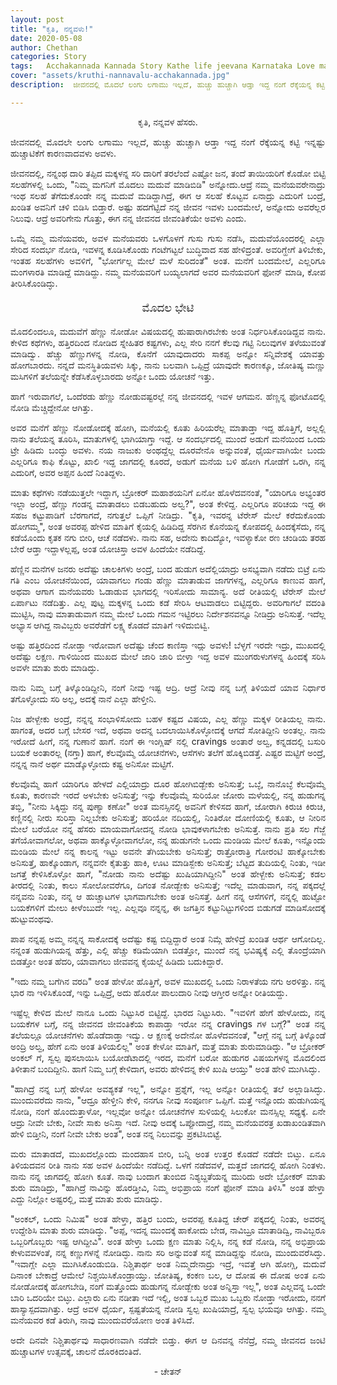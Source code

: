 ```yaml
---
layout: post
title: "ಕೃತಿ, ನನ್ನವಳು!"
date: 2020-05-08
author: Chethan
categories: Story
tags:	Acchakannada Kannada Story Kathe life jeevana Karnataka Love marriage maduve preethi kannadastory
cover: "assets/kruthi-nannavalu-acchakannada.jpg"
description:  ಜೀವನದಲ್ಲಿ ಮೊದಲೆ ಲಂಗು ಲಗಾಮು ಇಲ್ಲದೆ, ಹುಚ್ಚು ಹುಚ್ಚಾಗಿ ಆಡ್ತಾ ಇದ್ದ ನಂಗೆ ರೆಕ್ಕೆಯನ್ನ ಕಟ್ಟಿ ಇನ್ನಷ್ಟು ಹುಚ್ಚಾಟಿಕೆಗೆ ಕಾರಣವಾದವಳು ಅವಳು.

---
```


<p align ="center"> ಕೃತಿ, ನನ್ನವಳ ಹೆಸರು. </p>
 
<p align ="justify"> ಜೀವನದಲ್ಲಿ ಮೊದಲೇ ಲಂಗು ಲಗಾಮು ಇಲ್ಲದೆ, ಹುಚ್ಚು ಹುಚ್ಚಾಗಿ ಆಡ್ತಾ ಇದ್ದ ನಂಗೆ ರೆಕ್ಕೆಯನ್ನ ಕಟ್ಟಿ ಇನ್ನಷ್ಟು ಹುಚ್ಚಾಟಿಕೆಗೆ ಕಾರಣವಾದವಳು ಅವಳು.  </p> <!--more-->

<p align ="justify"> ಜೀವನದಲ್ಲಿ, ನನ್ನಂಥ ದಾರಿ ತಪ್ಪಿದ ಮಕ್ಕಳನ್ನ ಸರಿ ದಾರಿಗೆ ತರಲೆಂದೆ ಎಷ್ಟೋ ಜನ, ತಂದೆ ತಾಯಿಯರಿಗೆ ಕೊಡೋ ಬಿಟ್ಟಿ ಸಲಹೆಗಳಲ್ಲಿ ಒಂದು, "ನಿಮ್ಮ ಮಗನಿಗೆ ಮೊದಲು ಮದುವೆ ಮಾಡಿಬಿಡಿ" ಅನ್ನೋದು.ಆದ್ರೆ ನಮ್ಮ ಮನೆಯವರೇನಾದ್ರು ಇಂಥ ಸಲಹೆ ತೆಗೆದುಕೊಂಡೇ ನನ್ನ ಮದುವೆ ಮಡಿದ್ದಾಗಿದ್ರೆ, ಈಗ ಆ ಸಲಹೆ ಕೊಟ್ಟವ ಏನಾದ್ರು ಎದುರಿಗೆ ಬಂದ್ರೆ, ಖಂಡಿತ ಅವನಿಗೆ ಚಳಿ ಬಿಡಿಸಿ ಬಿಡ್ತಾರೆ. ಅಷ್ಟು ಹದಗೆಟ್ಟಿದೆ ನನ್ನ ಜೀವನ ಇವಳು ಬಂದಮೇಲೆ, ಅನ್ನೋದು ಅವರೆಲ್ಲರ ನಿಲುವು. ಆದ್ರೆ ಅವರಿಗೇನು ಗೊತ್ತು, ಈಗ ನನ್ನ ಜೀವನದ ಜೀವಂತಿಕೆಯೇ ಅವಳು ಎಂದು. </p>

<p align ="justify"> ಒಮ್ಮೆ ನಮ್ಮ ಮನೆಯವರು, ಅವಳ ಮನೆಯವರು ಒಳಗೊಳಗೆ ಗುಸು ಗುಸು ನಡೆಸಿ, ಮದುವೆಯೊಂದರಲ್ಲಿ ಎಲ್ಲಾ ಸೇರಿದ ಸಂದರ್ಭ ನೋಡಿ, ಇವಳನ್ನ ಕೂಡಿಸಿಕೊಂಡು ಗಂಟೆಗಟ್ಟಲೆ ಬುದ್ಧಿವಾದ ಸಹ ಹೇಳಿದ್ರಂತೆ. ಅವರಿಗ್ಹೇಗೆ ತಿಳಿಬೇಕು, ಇಂತಹ ಸಲಹೆಗಳು ಅವಳಿಗೆ, "ಭೋರ್ಗಲ್ಲ ಮೇಲೆ ಮಳೆ ಸುರಿದಂತೆ" ಅಂತ. ಮನೆಗೆ ಬಂದಮೇಲೆ, ಎಲ್ಲರಿಗೂ ಮಂಗಳಾರತಿ ಮಾಡಿದ್ದೆ ಮಾಡಿದ್ದು. ನಮ್ಮ ಮನೆಯವರಿಗೆ ಬಯ್ಯಲಾಗದೆ ಅವರ ಮನೆಯವರಿಗೆ ಫೋನ್ ಮಾಡಿ, ಕೋಪ ತೀರಿಸಿಕೊಂಡಿದ್ಳು. </p>

<p align ="center" style="font-size:130%;" > ಮೊದಲ ಭೇಟಿ </p>

<p align ="justify"> ಮೊದಲಿಂದಲೂ, ಮದುವೆಗೆ ಹೆಣ್ಣು ನೋಡೋ ವಿಷಯದಲ್ಲಿ ಹುಷಾರಾಗಿರಬೇಕು ಅಂತ ನಿರ್ಧರಿಸಿಕೊಂಡಿದ್ದವ ನಾನು. ಕೇಳಿದ ಕಥೆಗಳು, ಹತ್ತಿರದಿಂದ ನೋಡಿದ ಸ್ನೇಹಿತರ ಕಷ್ಟಗಳು, ಎಲ್ಲ ಸೇರಿ ನನಗೆ ಕೆಲವು ಗಟ್ಟಿ ನಿಲುವುಗಳ ತಳೆಯುವಂತೆ ಮಾಡಿದ್ವು. ಹೆಚ್ಚು ಹೆಣ್ಣುಗಳನ್ನ ನೋಡಿ, ಕೊನೆಗೆ ಯಾವುದಾದರು ಸಾಕಪ್ಪ ಅನ್ನೋ ಸನ್ನಿವೇಶಕ್ಕೆ ಯಾವತ್ತು ಹೋಗಬಾರದು. ನನ್ನದೆ ಮನಸ್ಥಿತಿಯವಳು ಸಿಕ್ಕು, ನಾನು ಬಲವಾಗಿ ಒಪ್ಪಿದ್ರೆ ಯಾವುದೇ ಕಾರಣಕ್ಕೂ, ಜೋತಿಷ್ಯ ಮಣ್ಣು ಮಸಿಗಳಿಗೆ ತಲೆಯನ್ನೇ ಕೆಡೆಸಿಕೊಳ್ಳಬಾರದು ಅನ್ನೋ ಒಂದು ಯೋಚನೆ ಇತ್ತು. </p>

<p align ="justify"> ಹಾಗೆ ಇರುವಾಗಲೆ, ಒಂದೆರಡು ಹೆಣ್ಣು ನೋಡುವಷ್ಟರಲ್ಲೆ ನನ್ನ ಜೀವನದಲ್ಲಿ ಇವಳ ಆಗಮನ. ಹೆಣ್ಣನ್ನ ಫೋಟೊದಲ್ಲಿ ನೋಡಿ‌ ಮೆಚ್ಚಿದ್ದೇನೋ ಆಗಿತ್ತು.‌ </p>

<p align ="justify"> ಅವರ ಮನೆಗೆ ಹೆಣ್ಣು ನೋಡೋದಕ್ಕೆ ಹೋಗಿ, ಮನೆಯಲ್ಲಿ ಕೂತು ಹಿರಿಯರೆಲ್ಲ ಮಾತಾಡ್ತಾ ಇದ್ದ‌ ಹೊತ್ತಿಗೆ, ಅಲ್ಲಲ್ಲಿ ನಾನು ತಲೆಯನ್ನ ತೂರಿಸಿ, ಮಾತುಗಳಲ್ಲಿ ಭಾಗಿಯಾಗ್ತಾ ಇದ್ದೆ. ಆ ಸಂದರ್ಭದಲ್ಲಿ ಮುಂದೆ ಅಡುಗೆ ಮನೆಯಿಂದ ಒಂದು ಟ್ರೇ ಹಿಡಿದು ಬಂದ್ಳು ಅವಳು. ನಯ ನಾಜುಕು ಅಂಥದ್ದೆಲ್ಲ ದೂರವೇನೊ ಅನ್ನುವಂತೆ, ಧೈರ್ಯವಾಗಿಯೇ ಬಂದು ಎಲ್ಲರಿಗೂ ಕಾಫಿ ಕೊಟ್ಟು, ಖಾಲಿ ಇದ್ದ ಜಾಗದಲ್ಲಿ ಕೂರದೆ, ಅಡುಗೆ ಮನೆಯ ಬಳಿ ಹೋಗಿ ಗೋಡೆಗೆ ಒರಗಿ, ನನ್ನ ಎದುರಿಗೆ, ಅವರ ಅಪ್ಪನ ಹಿಂದೆ ನಿಂತಿದ್ದಳು‌.  </p>

<p align ="justify"> ಮಾತು ಕಥೆಗಳು ನಡೆಯುತ್ತಲೇ ಇದ್ದಾಗ, ಬ್ರೋಕರ್ ಮಹಾಶಯನಿಗೆ ಏನೋ ಹೊಳೆದವನಂತೆ, "ಯಾರಿಗೂ ಅಭ್ಯಂತರ ಇಲ್ಲಾ ಅಂದ್ರೆ, ಹೆಣ್ಣು ಗಂಡನ್ನ ಮಾತಾಡಲು ಬಿಡಬಹುದು ಅಲ್ವ?", ಅಂತ ಕೇಳಿದ್ದ. ಎಲ್ಲರಿಗೂ ಪರಿಚಯ ಇದ್ದ ಈ ಸಹಜ ಕಟ್ಟುಪಾಡಿಗೆ ಬೆರಗಾಗದೆ, ನಗುತ್ತಲೆ ಒಪ್ಪಿಗೆ ನೀಡಿದ್ರು. "ಕೃತಿ, ಇವರನ್ನ ಟೆರೇಸ್ ಮೇಲೆ ಕರೆದುಕೊಂಡು ಹೋಗಮ್ಮ", ಅಂತ ಅವರಪ್ಪ ಹೇಳಿದ ಮಾತಿಗೆ ಕೈಯಲ್ಲಿ ಹಿಡಿದಿದ್ದ ಸೆರಗಿನ ಕೊನೆಯನ್ನ ಕೋಪದಲ್ಲಿ ಹಿಂದಕ್ಕೆಸೆದು, ನನ್ನ ಕಡೆಯೊಂದು ಕೃತಕ ನಗು ಬೀರಿ, ಆಚೆ ನಡೆದಳು. ನಾನು ಸಹ, ಅದೇನು ಕಾದಿದ್ಯೋ, ಇವಳ್ಯಾಕೋ ರಣ ಚಂಡಿಯ ತರಹ ಬೇರೆ ಆಡ್ತಾ ಇದ್ದಾಳಲ್ಲಪ್ಪ, ಅಂತ ಯೋಚಿಸ್ತಾ ಅವಳ‌ ಹಿಂದೆಯೇ ನಡೆದಿದ್ದೆ.  </p>

<p align ="justify"> ಹೆಣ್ಣಿನ ಮನೆಗಳ ಜನರು ಅದೆಷ್ಟು ಚಾಲಕಿಗಳು ಅಂದ್ರೆ, ಬಂದ ಹುಡುಗ ಅದೆಲ್ಲಿಯಾದ್ರು ಅಸಭ್ಯವಾಗಿ ನಡೆದು ಬಿಟ್ರೆ ಏನು ಗತಿ ಎಂಬ ಯೋಚನೆಯಿಂದ, ಯಾವಾಗಲು ಗಂಡು ಹೆಣ್ಣು ಮಾತಾಡುವ ಜಾಗಗಳನ್ನ, ಎಲ್ಲರಿಗೂ ಕಾಣುವ ಹಾಗೆ, ಅಥವಾ ಆಗಾಗ ಮನೆಯವರು ಓಡಾಡುವ ಭಾಗದಲ್ಲಿ ಇರಿಸೋದು ಸಾಮಾನ್ಯ. ಅದೆ ರೀತಿಯಲ್ಲಿ ಟೆರೇಸ್ ಮೇಲೆ ಏರ್ಪಾಟು ನಡೆದಿತ್ತು. ಎಲ್ಲ ಪುಟ್ಟ ಮಕ್ಕಳನ್ನ ಒಂದು ಕಡೆ ಸೇರಿಸಿ ಆಟವಾಡಲು ಬಿಟ್ಟಿದ್ದರು. ಅವರಿಗಾಗಲೆ ವದಂತಿ‌ ಮುಟ್ಟಿಸಿ, ನಾವು ಮಾತಾಡುವಾಗ ನಮ್ಮ ಮೇಲೆ ಒಂದು ಗಮನ ಇಟ್ಟಿರಲು ನಿರ್ದೇಶನವನ್ನೂ ನೀಡಿದ್ರು ಅನಿಸುತ್ತೆ. ಇದೆಲ್ಲ ಅಭ್ಯಾಸ ಆಗಿದ್ದ ನಾವಿಬ್ಬರು ಅವರೆಡೆಗೆ‌ ಲಕ್ಷ್ಯ ಕೊಡದೆ ಮಾತಿಗೆ ಇಳಿದುಬಿಟ್ವಿ. </p>

<p align ="justify"> ಅಷ್ಟು ಹತ್ತಿರದಿಂದ ನೋಡ್ತಾ ಇರೋವಾಗ ಅದೆಷ್ಟು ಚೆಂದ ಕಾಣಿಸ್ತಾ ಇದ್ಲು ಅವಳು‌! ಬೆಳ್ಳಗೆ ಇರದೇ ಇದ್ರು, ಮುಖದಲ್ಲಿ ಅದೆಷ್ಟು ಲಕ್ಷಣ. ಗಾಳಿಯಿಂದ ಮುಖದ ಮೇಲೆ ಜಾರಿ ಜಾರಿ ಬೀಳ್ತಾ ಇದ್ದ ಅವಳ ಮುಂಗರುಳುಗಳನ್ನ ಹಿಂದಕ್ಕೆ ಸರಿಸಿ ಅವಳೇ ಮಾತು ಶುರು ಮಾಡಿದ್ಳು. </p>

<p align ="justify"> ನಾನು ನಿಮ್ಮ ಬಗ್ಗೆ ತಿಳ್ಕೊಂಡಿದ್ದೀನಿ, ನಂಗೆ ನೀವು ಇಷ್ಟ ಆದ್ರಿ. ಆದ್ರೆ ನೀವು ನನ್ನ ಬಗ್ಗೆ ತಿಳಿಯದೆ ಯಾವ ನಿರ್ಧಾರ ತಗೊಳ್ಳೋದು ಸರಿ ಅಲ್ಲ, ಅದಕ್ಕೆ ನಾನೆ ಎಲ್ಲಾ ಹೇಳ್ತೀನಿ. </p>

<p align ="justify"> ನಿಜ ಹೇಳ್ಬೇಕು ಅಂದ್ರೆ, ನನ್ನನ್ನ ಸಂಭಾಳಿಸೋದು ಬಹಳ ಕಷ್ಟದ ವಿಷಯ, ಎಲ್ಲ  ಹೆಣ್ಣು ಮಕ್ಕಳ ರೀತಿಯಲ್ಲ ನಾನು. ಹಾಗಂತ, ಅದರ ಬಗ್ಗೆ ಬೇಸರ ಇದೆ, ಅಥವಾ ಅದನ್ನ ಬದಲಾಯಿಸಿಕೊಳ್ಳೋದಕ್ಕೆ ಆಗದೆ ಸೋತಿದ್ದೀನಿ ಅಂತಲ್ಲ. ನಾನು ಇರೋದೆ ಹೀಗೆ, ನನ್ನ ಗುಣಾನೆ ಹಾಗೆ. ನಂಗೆ ಈ ಇಂಗ್ಲಿಷ್ ನಲ್ಲಿ cravings ಅಂತಾರೆ ಅಲ್ವ, ಕನ್ನಡದಲ್ಲಿ ಬಸುರಿ ಬಯಕೆ ಅಂತಾರಲ್ಲ (ನಗ್ತಾ) ಹಾಗೆ, ಕೆಲವೊಮ್ಮೆ ಯೋಚನೆಗಳು, ಆಸೆಗಳು ತಲೆಗೆ ಹೊಕ್ಕಿಬಿಡತ್ತೆ. ಎಷ್ಟರ ಮಟ್ಟಿಗೆ ಅಂದ್ರೆ, ನನ್ನನ್ನ ನಾನೆ ಅರ್ಥ ಮಾಡ್ಕೊಳ್ಳೋದು ಕಷ್ಟ ಅನಿಸೋ ಮಟ್ಟಿಗೆ.  </p>

<p align ="justify"> ಕೆಲವೊಮ್ಮೆ ಹಾಗೆ ಯಾರಿಗೂ ಹೇಳದೆ ಎಲ್ಲಿಯಾದ್ರು ದೂರ ಹೋಗಿಬಿಡ್ಬೇಕು ಅನಿಸುತ್ತೆ; ಒಬ್ಳೆ, ನಾನೊಬ್ಳೆ ಕೆಲವೊಮ್ಮೆ ಕೂತು, ಕಾರಣವೇ ಇರದೆ ಅಳಬೇಕು ಅನಿಸುತ್ತೆ; ಇನ್ನು ಕೆಲವೊಮ್ಮೆ ಸುರಿಯೋ ಜೋರು ಮಳೆಯಲ್ಲಿ, ನನ್ನ ಹುಡುಗನ್ನ ತಬ್ಬಿ, "ನೀನು ಸಿಕ್ಕಿದ್ದು ನನ್ನ ಪುಣ್ಯಾ ಕಣೋ‌" ಅಂತ ಮನಸ್ಸಿನಲ್ಲಿ ಅವನಿಗೆ ಕೇಳಿಸದ ಹಾಗೆ, ಜೋರಾಗಿ ಕಿರುಚಿ ಕಿರುಚಿ, ಕಣ್ಣಿನಲ್ಲಿ ನೀರು ಸುರಿಸ್ತಾ ನಿಲ್ಲಬೇಕು ಅನಿಸುತ್ತೆ; ಹರಿಯೋ ನದಿಯಲ್ಲಿ, ನಿಂತಿರೋ ದೋಣಿಯಲ್ಲಿ ಕೂತು, ಆ ನೀರಿನ ಮೇಲೆ ಬರೆಯೋ ನನ್ನ ಹೆಸರು ಮಾಯವಾಗೋದನ್ನ ನೋಡಿ ಭಾವುಕಳಾಗಬೇಕು ಅನಿಸುತ್ತೆ. ನಾನು ಪ್ರತಿ ಸಲ ಗೆಜ್ಜೆ ತಗೆಯೋವಾಗಲೋ, ಅಥವಾ ಹಾಕ್ಕೊಳ್ಳೋವಾಗಲೋ, ನನ್ನ ಹುಡುಗನೇ ಒಂದು ಮಂಡಿಯ ಮೇಲೆ ಕೂತು, ಇನ್ನೊಂದು ಮಂಡಿಯ ಮೇಲೆ ನನ್ನ ಕಾಲನ್ನ ಇಟ್ಟು ಅವನೇ ತೆಗಿಯಬೇಕು ಅನಿಸುತ್ತೆ; ರಾತ್ರೋರಾತ್ರಿ ಗೋರಂಟಿ ಹಾಕ್ಕೋಬೇಕು ಅನಿಸುತ್ತೆ, ಹಾಕ್ಕೊಂಡಾಗ, ನನ್ನವನೇ ಕೈತುತ್ತು ಹಾಕಿ, ಊಟ ಮಾಡಿಸ್ಬೇಕು ಅನಿಸುತ್ತೆ; ಬೆಟ್ಟದ ತುದಿಯಲ್ಲಿ ನಿಂತು, ಇಡೀ ಜಗತ್ತೆ ಕೇಳಿಸಿಕೊಳ್ಳೋ ಹಾಗೆ, "ನೋಡು ನಾನು ಅದೆಷ್ಟು ಖುಷಿಯಾಗಿದ್ದೀನಿ" ಅಂತ ಹೇಳ್ಬೇಕು ಅನಿಸುತ್ತೆ; ಕಡಲ ತೀರದಲ್ಲಿ ನಿಂತು, ಕಾಲು ಸೋಲೋವರೆಗೂ, ದಿಗಂತ ನೋಡ್ಬೇಕು ಅನಿಸುತ್ತೆ; ಇದೆಲ್ಲ ಮಾಡುವಾಗ, ನನ್ನ ಪಕ್ಕದಲ್ಲೆ ನನ್ನವನು ನಿಂತು, ನನ್ನ ಆ ಹುಚ್ಚಾಟಗಳ ಭಾಗವಾಗಬೇಕು ಅಂತ ಅನಿಸತ್ತೆ. ಹೀಗೆ ನನ್ನ ಆಸೆಗಳಿಗೆ, ನನ್ನಲ್ಲಿ ಹುಟ್ಟೋ ಬಯಕೆಗಳಿಗೆ ಮೇಲು ಕೀಳೆಂಬುದೇ ಇಲ್ಲ. ಎಲ್ಲವೂ ನನ್ನನ್ನ, ಈ ಜಗತ್ತಿನ ಕಟ್ಟುನಿಟ್ಟುಗಳಿಂದ ಬಿಡುಗಡೆ ಮಾಡಿಸೋದಕ್ಕೆ ಹುಟ್ಟುವಂಥವು. </p>

<p align ="justify"> ಪಾಪ ನನ್ನಪ್ಪ ಅಮ್ಮ ನನ್ನನ್ನ ಸಾಕೋದಕ್ಕೆ ಅದೆಷ್ಟು ಕಷ್ಟ ಬಿದ್ದಿದ್ದಾರೆ ಅಂತ ನಿಮ್ಗೆ ಹೇಳಿದ್ರೆ ಖಂಡಿತ ಆರ್ಥ ಆಗೋದಿಲ್ಲ. ನನ್ನಂತ ಹುಡುಗಿಯನ್ನ ಹೆತ್ತು, ಎಲ್ಲಿ ಹೆಚ್ಚು ಕಡಿಮೆಯಾಗಿ ಬಿಡತ್ತೋ, ಮುಂದೆ ನನ್ನ ಭವಿಷ್ಯಕ್ಕೆ ಎಲ್ಲಿ ತೊಂದ್ರೆಯಾಗಿ ಬಿಡತ್ತೋ ಅಂತ ಹೆದರಿ, ಯಾವಾಗಲು ಜೀವವನ್ನ ಕೈಯಲ್ಲೆ ಹಿಡಿದು ಬದುಕಿದ್ದಾರೆ‌. </p>

<p align ="justify"> "ಇದು ನಮ್ಮ ಬಗೆಗಿನ ವರದಿ" ಅಂತ ಹೇಳೋ ಹೊತ್ತಿಗೆ, ಅವಳ ಮುಖದಲ್ಲಿ ಒಂದು ನಿರಾಳತೆಯ ನಗು ಅರಳಿತ್ತು. ನನ್ನ ಭಾರ ನಾ ಇಳಿಸಿಕೊಂಡೆ, ಇನ್ನು ಒಪ್ಪಿದ್ರೆ, ಅದು ಹೊರೋ ಪಾಲುದಾರಿ ನೀವು ಆಗ್ತೀರ ಅನ್ನೋ ರೀತಿಯದ್ದು. </p>

<p align ="justify"> ಇಷ್ಟೆಲ್ಲ ಕೇಳಿದ ಮೇಲೆ ನಾನೂ ಒಂದು ನಿಟ್ಟುಸಿರ ಬಿಟ್ಟಿದ್ದೆ. ಭಾರದ ನಿಟ್ಟುಸಿರು. "ಇವಳಿಗೆ ಹೇಗೆ ಹೇಳೋದು, ನನ್ನ ಬಯಕೆಗಳ ಬಗ್ಗೆ, ನನ್ನ ಜೀವನದ ಜೀವಂತಿಕೆಯ ಕಾಪಾಡ್ತಾ ಇರೋ ನನ್ನ cravings ಗಳ ಬಗ್ಗೆ?" ಅಂತ ನನ್ನ ತಲೆಯಲ್ಲೂ ಯೋಚನೆಗಳು ಹೊಡೆದಾಡ್ತಾ ಇದ್ವು. ಆ ಕ್ಷಣಕ್ಕೆ ಅದೇನೋ ಹೊಳೆದವನಂತೆ, "ಆಗ್ಲೆ ನನ್ನ ಬಗ್ಗೆ ತಿಳ್ಕೊಂಡೆ ಅಂದ್ರಿ ಅಲ್ವ, ಹೇಗೆ ಏನು ಅಂತ ತಿಳಿಯಲಿಲ್ಲ" ಅಂತ ಕೇಳೋ ಮಾತಿಗೆ, ಮತ್ತೆ ಮಾತು ಶುರುಮಾಡಿದ್ಳು. "ಆ ಬ್ರೋಕರ್ ಅಂಕಲ್ ಗೆ, ಸ್ವಲ್ಪ ಪುಸಲಾಯಿಸಿ ಬಯೋಡೆಟಾದಲ್ಲಿ ಇರದ, ಮನೆಗೆ ಬರೋ ಹುಡುಗರ ವಿಷಯಗಳನ್ನ ಮೊದಲಿಂದ ತಿಳೀತಾನೆ ಬಂದಿದ್ದೀನಿ. ಹಾಗೆ ನಿಮ್ಮ ಬಗ್ಗೆ ಕೇಳಿದಾಗ, ಅವರು ಹೇಳಿದನ್ನ ಕೇಳಿ ಖುಷಿ ಆಯ್ತು" ಅಂತ ಹೇಳಿ ಮುಗಿಸಿದ್ಳು. </p>

<p align ="justify"> "ಹಾಗಿದ್ರೆ ನನ್ನ ಬಗ್ಗೆ ಹೇಳೋ ಅವಶ್ಯಕತೆ ಇಲ್ಲ", ಅನ್ನೋ ಪ್ರಶ್ನೆಗೆ, ಇಲ್ಲ ಅನ್ನೋ ರೀತಿಯಲ್ಲಿ ತಲೆ ಅಲ್ಲಾಡಿಸಿದ್ಳು. ಮುಂದುವರೆದು ನಾನು, "ಆದ್ರೂ ಹೇಳ್ತೀನಿ ಕೇಳಿ, ನನಗೂ ನೀವು ಸಂಪೂರ್ಣ ಒಪ್ಪಿಗೆ. ಮತ್ತೆ ಇನ್ನೊಂದು ಹುಡುಗಿಯನ್ನ ನೋಡಿ, ನಂಗೆ ಹೊಂದುತ್ತಾಳೋ, ಇಲ್ಲವೋ ಅನ್ನೋ ಯೋಚನೆಗಳ ಸುಳಿಯಲ್ಲಿ ಸಿಲುಕೋ ಮನಸ್ಸಿಲ್ಲ ಸಧ್ಯಕ್ಕೆ. ಏನೇ ಆದ್ರು ನೀವೇ ಬೇಕು, ನೀವೇ  ಸಾಕು ಅನಿಸ್ತಾ ಇದೆ. ನೀವು ಅದಕ್ಕೆ ಒಪ್ಪೋದಾದ್ರೆ, ನಮ್ಮ ಮನೆಯವರತ್ರ ಖಡಾಖಂಡಿತವಾಗಿ ಹೇಳಿ ಬಿಡ್ತೀನಿ, ನಂಗೆ ನೀವೇ  ಬೇಕು ಅಂತ", ಅಂತ ನನ್ನ ನಿಲುವನ್ನು ಪ್ರಕಟಿಸಿಬಿಟ್ಟೆ.  </p>

<p align ="justify"> ಮರು ಮಾತಾಡದೆ, ಮುಖದಲ್ಲೊಂದು ಮಂದಹಾಸ ಬೀರಿ, ಬನ್ನಿ ಅಂತ ಉತ್ತರ ಕೊಡದೆ ನಡೆದೇ ಬಿಟ್ಳು. ಏನೂ ತಿಳಿಯದವನ ರೀತಿ ನಾನು ಸಹ ಅವಳ ಹಿಂದೆಯೇ ನಡೆದಿದ್ದೆ. ಒಳಗೆ ನಡೆದವಳೆ, ಮತ್ತದೆ ಜಾಗದಲ್ಲಿ ಹೋಗಿ ನಿಂತಳು. ನಾನು ನನ್ನ ಜಾಗದಲ್ಲಿ ಹೋಗಿ ಕೂತೆ. ನಾವು ಬಂದಾಗ ತುಂಬಿದ ನಿಶ್ಯಬ್ದತೆಯನ್ನ ಮುರಿದು ಅದೇ ಬ್ರೋಕರ್ ಮಾತು ಶುರು ಮಾಡಿದ್ರು, "ಹಾಗಿದ್ರೆ ನಾವಿನ್ನು‌ ಹೊರಡ್ತೀವಿ, ನಿಮ್ಮ ಅಭಿಪ್ರಾಯ ನಂಗೆ ಫೋನ್ ಮಾಡಿ ತಿಳಿಸಿ" ಅಂತ ಹೇಳ್ತಾ ಎದ್ದು ನಿಲ್ಲೋ ಅಷ್ಟರಲ್ಲಿ, ಮತ್ತೆ ಮಾತು ಶುರು ಮಾಡಿದ್ಳು. </p>

<p align ="justify"> "ಅಂಕಲ್, ಒಂದು ನಿಮಿಷ" ಅಂತ ಹೇಳ್ತಾ, ಹತ್ತಿರ ಬಂದು, ಅವರಪ್ಪ ಕೂತಿದ್ದ ಚೇರ್ ಪಕ್ಕದಲ್ಲಿ ನಿಂತು, ಅವರನ್ನ ಉದ್ದೇಶಿಸಿ ಮಾತು ಶುರು ಮಾಡಿದ್ಳು. "ಅಪ್ಪ, ಇದನ್ನ ಮುಂದಕ್ಕೆ ಹಾಕೋದು ಬೇಡ, ನಾವಿಬ್ರೂ ಮಾತಾಡಿದ್ವಿ, ನಾವಿಬ್ಬರೂ ಒಬ್ಬರಿಗೊಬ್ಬರು ಇಷ್ಟ ಆಗಿದ್ದೀವಿ". ಅಂತ ಹೇಳ್ತಾ ಒಂದು ಕ್ಷಣ ಮಾತು ನಿಲ್ಲಿಸಿ, ನನ್ನ ಕಡೆ ನೋಡಿ, ನನ್ನ ಅಭಿಪ್ರಾಯ ಕೇಳುವವಳಂತೆ, ನನ್ನ ಕಣ್ಣುಗಳನ್ನೆ ನೋಡಿದ್ಳು. ನಾನು ಸರಿ ಅನ್ನುವಂತೆ ಸನ್ನೆ ಮಾಡಿದ್ದನ್ನು ನೋಡಿ, ಮುಂದುವರೆಸಿದ್ಳು. "ಇವಾಗ್ಲೇ ಎಲ್ಲಾ ಮುಗಿಸಿಕೊಂಡುಬಿಡಿ. ನಿಶ್ಚಿತಾರ್ಥ ಅಂತ ನಿಮ್ಮದೇನಾದ್ರು ಇದ್ರೆ, ಇವತ್ತೆ ಆಗಿ ಹೋಗ್ಲಿ, ಮದುವೆ ದಿನಾಂಕ ಬೇಕಾದ್ರೆ ಆಮೇಲೆ ನಿಶ್ಚಯಿಸಿಕೊಂಡ್ರಾಯ್ತು. ಜೋತಿಷ್ಯ, ಕಂಕಣ ಬಲ, ಆ ದೋಷ ಈ ದೋಷ ಅಂತ ಏನು ನೋಡೋದಕ್ಕೆ ಹೋಗಬೇಡಿ, ನಂಗೆ ಮತ್ತೊಂದು‌ ಹುಡುಗನ್ನ ನೋಡ್ಬೇಕು ಅಂತ ಅನ್ನಿಸ್ತಾ ಇಲ್ಲ", ಅಂತ ಎಲ್ಲವನ್ನ‌ ಒಂದೇ ಬಾರಿ ಒದರಿಯೇ ಬಿಟ್ಳು. ಎಲ್ಲಾರು ಏನು ನಡೀತಾ ಇದೆ ಇಲ್ಲಿ, ಅಂತ ಒಬ್ಬರ ಮುಖ ಒಬ್ಬರು ನೋಡ್ತಾ ಇರೋದು, ನನಗೆ ಹಾಸ್ಯಾಸ್ಪದವಾಗಿತ್ತು. ಆದ್ರೆ ಅವಳ ಧೈರ್ಯ, ಸ್ಪಷ್ಟತೆಯನ್ನ ನೋಡಿ ಸ್ವಲ್ಪ ಖುಷಿಯಾದ್ರೆ, ಸ್ವಲ್ಪ ಭಯವೂ ಆಗಿತ್ತು. ನಮ್ಮ ಮನೆಯವರ ಕಡೆ ತಿರುಗಿ, ನಾವು ಮುಂದುವರೆಯೋಣ ಅಂತ ತಿಳಿಸಿದೆ.  </p>
 

<p align ="justify"> ಅದೇ ದಿನವೇ ನಿಶ್ಚಿತಾರ್ಥವು ಸಾಧಾರಣವಾಗಿ ನಡೆದೇ ಬಿಡ್ತು. ಈಗ ಆ ದಿನವನ್ನ ನೆನೆದ್ರೆ, ನಮ್ಮ ಜೀವನದ ಜಂಟಿ ಹುಚ್ಚಾಟಗಳ ಉತ್ಸವಕ್ಕೆ, ಚಾಲನೆ ದೊರಕಿದಂತಿದೆ. </p>

<p align ="center"> - ಚೇತನ್</p>

